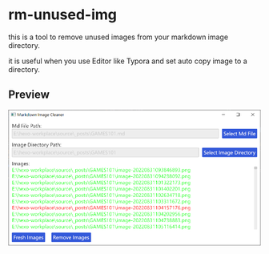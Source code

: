 # rm-unused-img

this is a tool to remove unused images from your markdown image directory.

it is useful when you use Editor like Typora and set auto copy image to a directory.

## Preview

![preview](./preview.png)